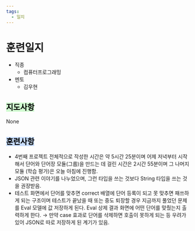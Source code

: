 ```yaml
---
tags:
  - 일지
---
```

# 훈련일지

- 직종
	- 컴퓨터프로그래밍
- 멘토
	- 김우현
## <mark style="background: #BBFABBA6;">지도사항</mark>

None

## <mark style="background: #ADCCFFA6;">훈련사항</mark>

- 4번째 프로젝트 전체적으로 작성한 시간은 약 5시간 25분이며 어제 저녁부터 시작해서 단어와 단어장 모듈(그룹)을 만드는 데 걸린 시간은 2시간 55분이며 그 나머지 모듈 (학습 평가)은 오늘 아침에 진행함.
- JSON 관련 이야기를 나누었으며, 그런 타입을 쓰는 것보다 String 타입을 쓰는 것을 권장받음.
- 테스트 화면에서 단어를 맞추면 correct 배열에 단어 등록이 되고 못 맞추면 패쓰하게 되는 구조이며 테스트가 끝났을 때 또는 중도 퇴장할 경우 지금까지 풀었던 문제를 Eval 모델에 값 저장하게 된다. Eval 상제 결과 화면에 어떤 단어를 맞췄는지 출력하게 한다. → 만약 case 효과로 단어를 삭제하면 호출이 못하게 되는 등 우려가 있어 JSON로 따로 저장하게 된 계기가 있음.